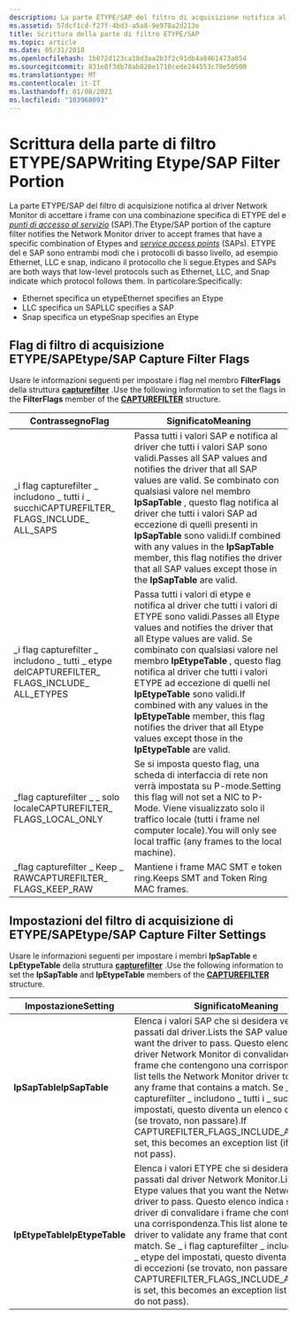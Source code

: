 ```yaml
---
description: La parte ETYPE/SAP del filtro di acquisizione notifica al driver Network Monitor di accettare i frame con una combinazione specifica di ETYPE del e punti di accesso al servizio (SAP).
ms.assetid: 57dcf1cd-f27f-4bd3-a5a8-9e978a2d213e
title: Scrittura della parte di filtro ETYPE/SAP
ms.topic: article
ms.date: 05/31/2018
ms.openlocfilehash: 1b072d123ca18d3aa2b3f2c91db4a8461473a854
ms.sourcegitcommit: 831e8f3db78ab820e1710cede244553c70e50500
ms.translationtype: MT
ms.contentlocale: it-IT
ms.lasthandoff: 01/08/2021
ms.locfileid: "103968093"
---
```

# <a name="writing-etypesap-filter-portion"></a><span data-ttu-id="73e78-103">Scrittura della parte di filtro ETYPE/SAP</span><span class="sxs-lookup"><span data-stu-id="73e78-103">Writing Etype/SAP Filter Portion</span></span>

<span data-ttu-id="73e78-104">La parte ETYPE/SAP del filtro di acquisizione notifica al driver Network Monitor di accettare i frame con una combinazione specifica di ETYPE del e [*punti di accesso al servizio*](s.md) (SAP).</span><span class="sxs-lookup"><span data-stu-id="73e78-104">The Etype/SAP portion of the capture filter notifies the Network Monitor driver to accept frames that have a specific combination of Etypes and [*service access points*](s.md) (SAPs).</span></span> <span data-ttu-id="73e78-105">ETYPE del e SAP sono entrambi modi che i protocolli di basso livello, ad esempio Ethernet, LLC e snap, indicano il protocollo che li segue.</span><span class="sxs-lookup"><span data-stu-id="73e78-105">Etypes and SAPs are both ways that low-level protocols such as Ethernet, LLC, and Snap indicate which protocol follows them.</span></span> <span data-ttu-id="73e78-106">In particolare:</span><span class="sxs-lookup"><span data-stu-id="73e78-106">Specifically:</span></span>

-   <span data-ttu-id="73e78-107">Ethernet specifica un etype</span><span class="sxs-lookup"><span data-stu-id="73e78-107">Ethernet specifies an Etype</span></span>
-   <span data-ttu-id="73e78-108">LLC specifica un SAP</span><span class="sxs-lookup"><span data-stu-id="73e78-108">LLC specifies a SAP</span></span>
-   <span data-ttu-id="73e78-109">Snap specifica un etype</span><span class="sxs-lookup"><span data-stu-id="73e78-109">Snap specifies an Etype</span></span>

## <a name="etypesap-capture-filter-flags"></a><span data-ttu-id="73e78-110">Flag di filtro di acquisizione ETYPE/SAP</span><span class="sxs-lookup"><span data-stu-id="73e78-110">Etype/SAP Capture Filter Flags</span></span>

<span data-ttu-id="73e78-111">Usare le informazioni seguenti per impostare i flag nel membro **FilterFlags** della struttura [**capturefilter**](capturefilter.md) .</span><span class="sxs-lookup"><span data-stu-id="73e78-111">Use the following information to set the flags in the **FilterFlags** member of the [**CAPTUREFILTER**](capturefilter.md) structure.</span></span>



| <span data-ttu-id="73e78-112">Contrassegno</span><span class="sxs-lookup"><span data-stu-id="73e78-112">Flag</span></span>                                         | <span data-ttu-id="73e78-113">Significato</span><span class="sxs-lookup"><span data-stu-id="73e78-113">Meaning</span></span>                                                                                                                                                                                                                                                     |
|----------------------------------------------|-------------------------------------------------------------------------------------------------------------------------------------------------------------------------------------------------------------------------------------------------------------|
| <span data-ttu-id="73e78-114">\_i flag capturefilter \_ includono \_ tutti i \_ succhi</span><span class="sxs-lookup"><span data-stu-id="73e78-114">CAPTUREFILTER\_ FLAGS\_INCLUDE\_ ALL\_SAPS</span></span>   | <span data-ttu-id="73e78-115">Passa tutti i valori SAP e notifica al driver che tutti i valori SAP sono validi.</span><span class="sxs-lookup"><span data-stu-id="73e78-115">Passes all SAP values and notifies the driver that all SAP values are valid.</span></span> <span data-ttu-id="73e78-116">Se combinato con qualsiasi valore nel membro **lpSapTable** , questo flag notifica al driver che tutti i valori SAP ad eccezione di quelli presenti in **lpSapTable** sono validi.</span><span class="sxs-lookup"><span data-stu-id="73e78-116">If combined with any values in the **lpSapTable** member, this flag notifies the driver that all SAP values except those in the **lpSapTable** are valid.</span></span><br/>           |
| <span data-ttu-id="73e78-117">\_i flag capturefilter \_ includono \_ tutti \_ etype del</span><span class="sxs-lookup"><span data-stu-id="73e78-117">CAPTUREFILTER\_ FLAGS\_INCLUDE\_ ALL\_ETYPES</span></span> | <span data-ttu-id="73e78-118">Passa tutti i valori di etype e notifica al driver che tutti i valori di ETYPE sono validi.</span><span class="sxs-lookup"><span data-stu-id="73e78-118">Passes all Etype values and notifies the driver that all Etype values are valid.</span></span> <span data-ttu-id="73e78-119">Se combinato con qualsiasi valore nel membro **lpEtypeTable** , questo flag notifica al driver che tutti i valori ETYPE ad eccezione di quelli nel **lpEtypeTable** sono validi.</span><span class="sxs-lookup"><span data-stu-id="73e78-119">If combined with any values in the **lpEtypeTable** member, this flag notifies the driver that all Etype values except those in the **lpEtypeTable** are valid.</span></span><br/> |
| <span data-ttu-id="73e78-120">\_flag capturefilter \_ \_ solo locale</span><span class="sxs-lookup"><span data-stu-id="73e78-120">CAPTUREFILTER\_ FLAGS\_LOCAL\_ONLY</span></span>           | <span data-ttu-id="73e78-121">Se si imposta questo flag, una scheda di interfaccia di rete non verrà impostata su P-mode.</span><span class="sxs-lookup"><span data-stu-id="73e78-121">Setting this flag will not set a NIC to P-Mode.</span></span> <span data-ttu-id="73e78-122">Viene visualizzato solo il traffico locale (tutti i frame nel computer locale).</span><span class="sxs-lookup"><span data-stu-id="73e78-122">You will only see local traffic (any frames to the local machine).</span></span>                                                                                                                                          |
| <span data-ttu-id="73e78-123">\_flag capturefilter \_ Keep \_ RAW</span><span class="sxs-lookup"><span data-stu-id="73e78-123">CAPTUREFILTER\_ FLAGS\_KEEP\_RAW</span></span>             | <span data-ttu-id="73e78-124">Mantiene i frame MAC SMT e token ring.</span><span class="sxs-lookup"><span data-stu-id="73e78-124">Keeps SMT and Token Ring MAC frames.</span></span>                                                                                                                                                                                                                        |



 

## <a name="etypesap-capture-filter-settings"></a><span data-ttu-id="73e78-125">Impostazioni del filtro di acquisizione di ETYPE/SAP</span><span class="sxs-lookup"><span data-stu-id="73e78-125">Etype/SAP Capture Filter Settings</span></span>

<span data-ttu-id="73e78-126">Usare le informazioni seguenti per impostare i membri **lpSapTable** e **LpEtypeTable** della struttura [**capturefilter**](capturefilter.md) .</span><span class="sxs-lookup"><span data-stu-id="73e78-126">Use the following information to set the **lpSapTable** and **lpEtypeTable** members of the [**CAPTUREFILTER**](capturefilter.md) structure.</span></span>



| <span data-ttu-id="73e78-127">Impostazione</span><span class="sxs-lookup"><span data-stu-id="73e78-127">Setting</span></span>          | <span data-ttu-id="73e78-128">Significato</span><span class="sxs-lookup"><span data-stu-id="73e78-128">Meaning</span></span>                                                                                                                                                                                                                                                              |
|------------------|----------------------------------------------------------------------------------------------------------------------------------------------------------------------------------------------------------------------------------------------------------------------|
| <span data-ttu-id="73e78-129">**lpSapTable**</span><span class="sxs-lookup"><span data-stu-id="73e78-129">**lpSapTable**</span></span>   | <span data-ttu-id="73e78-130">Elenca i valori SAP che si desidera vengano passati dal driver.</span><span class="sxs-lookup"><span data-stu-id="73e78-130">Lists the SAP values that you want the driver to pass.</span></span> <span data-ttu-id="73e78-131">Questo elenco indica al driver Network Monitor di convalidare tutti i frame che contengono una corrispondenza.</span><span class="sxs-lookup"><span data-stu-id="73e78-131">This list tells the Network Monitor driver to validate any frame that contains a match.</span></span> <span data-ttu-id="73e78-132">Se \_ i flag capturefilter \_ includono \_ tutti i \_ succhi sono impostati, questo diventa un elenco di eccezioni (se trovato, non passare).</span><span class="sxs-lookup"><span data-stu-id="73e78-132">If CAPTUREFILTER\_FLAGS\_INCLUDE\_ALL\_SAPS is set, this becomes an exception list (if found, do not pass).</span></span>           |
| <span data-ttu-id="73e78-133">**lpEtypeTable**</span><span class="sxs-lookup"><span data-stu-id="73e78-133">**lpEtypeTable**</span></span> | <span data-ttu-id="73e78-134">Elenca i valori ETYPE che si desidera vengano passati dal driver Network Monitor.</span><span class="sxs-lookup"><span data-stu-id="73e78-134">Lists the Etype values that you want the Network Monitor driver to pass.</span></span> <span data-ttu-id="73e78-135">Questo elenco indica solo al driver di convalidare i frame che contengono una corrispondenza.</span><span class="sxs-lookup"><span data-stu-id="73e78-135">This list alone tells the driver to validate any frame that contains a match.</span></span> <span data-ttu-id="73e78-136">Se \_ i flag capturefilter \_ includono \_ tutti i \_ etype del impostati, questo diventa un elenco di eccezioni (se trovato, non passare).</span><span class="sxs-lookup"><span data-stu-id="73e78-136">If CAPTUREFILTER\_FLAGS\_INCLUDE\_ALL\_ETYPES is set, this becomes an exception list (if found, do not pass).</span></span> |



 

 

 




